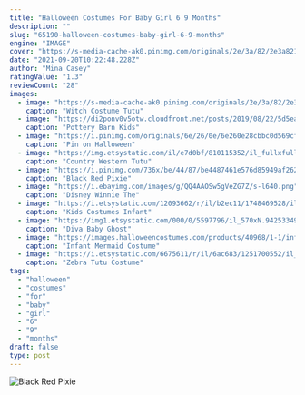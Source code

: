 ```yaml
---
title: "Halloween Costumes For Baby Girl 6 9 Months"
description: ""
slug: "65190-halloween-costumes-baby-girl-6-9-months"
engine: "IMAGE"
cover: "https://s-media-cache-ak0.pinimg.com/originals/2e/3a/82/2e3a821d75476ba1a76491542e27b0d3.jpg"
date: "2021-09-20T10:22:48.228Z"
author: "Mina Casey"
ratingValue: "1.3"
reviewCount: "28"
images:
  - image: "https://s-media-cache-ak0.pinimg.com/originals/2e/3a/82/2e3a821d75476ba1a76491542e27b0d3.jpg"
    caption: "Witch Costume Tutu"
  - image: "https://di2ponv0v5otw.cloudfront.net/posts/2019/08/22/5d5eae9c8d6f1a5e41c76b50/m_5d5eaeac79df27ccea961655.jpg"
    caption: "Pottery Barn Kids"
  - image: "https://i.pinimg.com/originals/6e/26/0e/6e260e28cbbc0d569cff94aa2fa5ed09.jpg"
    caption: "Pin on Halloween"
  - image: "https://img.etsystatic.com/il/e7d0bf/810115352/il_fullxfull.810115352_b7sa.jpg?version=3"
    caption: "Country Western Tutu"
  - image: "https://i.pinimg.com/736x/be/44/87/be4487461e576d85949af2623fdef6f3--tween-halloween-costumes-costume-for-girls.jpg"
    caption: "Black Red Pixie"
  - image: "https://i.ebayimg.com/images/g/QQ4AAOSw5gVeZG7Z/s-l640.png"
    caption: "Disney Winnie The"
  - image: "https://i.etsystatic.com/12093662/r/il/b2ec11/1748469528/il_794xN.1748469528_cuw4.jpg"
    caption: "Kids Costumes Infant"
  - image: "https://img1.etsystatic.com/000/0/5597796/il_570xN.94253349.jpg"
    caption: "Diva Baby Ghost"
  - image: "https://images.halloweencostumes.com/products/40968/1-1/infant-girls-mermaid-costume.jpg"
    caption: "Infant Mermaid Costume"
  - image: "https://i.etsystatic.com/6675611/r/il/6ac683/1251700552/il_794xN.1251700552_65pm.jpg"
    caption: "Zebra Tutu Costume"
tags:
  - "halloween"
  - "costumes"
  - "for"
  - "baby"
  - "girl"
  - "6"
  - "9"
  - "months"
draft: false
type: post
---
```



![Black Red Pixie](https://i.pinimg.com/736x/be/44/87/be4487461e576d85949af2623fdef6f3--tween-halloween-costumes-costume-for-girls.jpg "Black Red Pixie")


<!--inArticleAds-->

<!--galleryOne-->


<!--inArticleAds-->

<!--galleryTwo-->


<!--galleryThree-->

